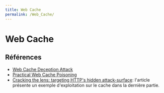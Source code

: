 ```yaml
---
title: Web Cache
permalink: /Web_Cache/
---
```


# Web Cache


## Références
- [Web Cache Deception Attack](https://omergil.blogspot.fr/2017/02/web-cache-deception-attack.html)
- [Practical Web Cache Poisoning](https://portswigger.net/blog/practical-web-cache-poisoning)
- [Cracking the lens: targeting HTTP's hidden attack-surface](https://portswigger.net/blog/cracking-the-lens-targeting-https-hidden-attack-surface): l'article présente un exemple d'exploitation sur le cache dans la dernière partie.

